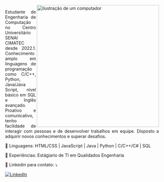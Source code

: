 <img src="https://raw.githubusercontent.com/MicaelliMedeiros/micaellimedeiros/master/image/computer-illustration.png" alt="ilustração de um computador" min-width="400px" max-width="400px" width="400px" align="right">

<p align="justify"> 
Estudante de Engenharia de Computação no Centro Universitário
SENAI CIMATEC desde 2022.1. Conhecimento
amplo em linguagens de programação como C/C++, Python,
Java/Java Script, nível básico em SQL e Inglês avançado.
Proativo e comunicativo, tenho facilidade de interagir com
pessoas e de desenvolver trabalhos em equipe. Disposto a
adquirir novos conhecimentos e superar desafios.

</p>

<p align="left">
  🦄 Linguagens: HTML/CSS | JavaScript | Java | Python | C/C++/C# | SQL
</p>

<p align="left">
  💼 Experiências: Estágiario de TI em Qualidados Engenharia
</p>

<p align="left">
  💌 Linkedin para contato: ⤵️
</p>

<p align="left">
  <a href="https://www.linkedin.com/in/yago-santos-962169275/" title="LinkedIn">
  <img src="https://img.shields.io/badge/-Linkedin-0e76a8?style=flat-square&logo=Linkedin&logoColor=white&link=https://www.linkedin.com/in/yago-santos-962169275/" alt="LinkedIn"/></a>
</p>
